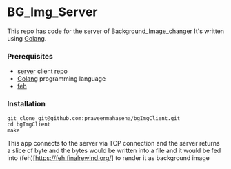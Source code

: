 # BG_Img_Server

This repo has code for the server of Background_Image_changer
It's written using [Golang](https://go.dev/dl/).


### Prerequisites
- [server](https://github.com/praveenmahasena/bgImgServer) client repo
- [Golang](https://go.dev/dl/) programming language
- [feh](https://feh.finalrewind.org/)

### Installation

```
git clone git@github.com:praveenmahasena/bgImgClient.git
cd bgImgClient
make
```

This app connects to the server via TCP connection and the server returns a slice of byte and the bytes would be written into a file and it would be fed into (feh)[https://feh.finalrewind.org/] to render it as background image
